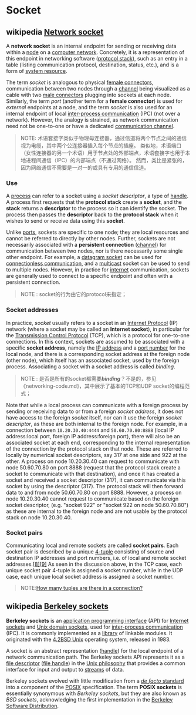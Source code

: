 # Socket



## wikipedia [Network socket](https://en.wikipedia.org/wiki/Network_socket)

A **network socket** is an internal endpoint for sending or receiving data within a [node](https://en.wikipedia.org/wiki/Node_(networking)) on a [computer network](https://en.wikipedia.org/wiki/Computer_network). Concretely, it is a representation of this endpoint in networking software ([protocol stack](https://en.wikipedia.org/wiki/Protocol_stack)), such as an entry in a table (listing communication protocol, destination, status, etc.), and is a form of [system resource](https://en.wikipedia.org/wiki/System_resource).

The term *socket* is analogous to physical [female connectors](https://en.wikipedia.org/wiki/Female_connector), communication between two nodes through a [channel](https://en.wikipedia.org/wiki/Channel_(communications)) being visualized as a cable with two [male connectors](https://en.wikipedia.org/wiki/Male_connector) plugging into sockets at each node. Similarly, the term *port* (another term for a **female connector**) is used for *external* endpoints at a node, and the term *socket* is also used for an internal endpoint of local [inter-process communication](https://en.wikipedia.org/wiki/Inter-process_communication) (IPC) (not over a network). However, the analogy is strained, as network communication need not be one-to-one or have a dedicated [communication channel](https://en.wikipedia.org/wiki/Communication_channel).

> NOTE: 术语套接字类似于物理母连接器，通过信道将两个节点之间的通信视为电缆，其中两个公连接器插入每个节点的插座。 类似地，术语端口（女性连接器的另一个术语）用于节点处的外部端点，术语套接字也用于本地进程间通信（IPC）的内部端点（不通过网络）。 然而，类比是紧张的，因为网络通信不需要是一对一的或具有专用的通信信道。

### Use

A [process](https://en.wikipedia.org/wiki/Process_(computing)) can refer to a socket using a *socket descriptor*, a type of [handle](https://en.wikipedia.org/wiki/Handle_(computing)). A process first requests that the **protocol stack** create a **socket**, and the **stack** returns a **descriptor** to the process so it can identify the socket. The process then passes the **descriptor** back to the **protocol stack** when it wishes to send or receive data using this **socket**.

Unlike [ports](https://en.wikipedia.org/wiki/Port_(computer_networking)), sockets are specific to one node; they are local resources and cannot be referred to directly by other nodes. Further, sockets are not necessarily associated with a **persistent connection** ([channel](https://en.wikipedia.org/wiki/Channel_(communications))) for communication between two nodes, nor is there necessarily some single other endpoint. For example, a [datagram socket](https://en.wikipedia.org/wiki/Datagram_socket) can be used for [connectionless communication](https://en.wikipedia.org/wiki/Connectionless_communication), and a [multicast](https://en.wikipedia.org/wiki/Multicast) socket can be used to send to multiple nodes. However, in practice for [internet](https://en.wikipedia.org/wiki/Internet) communication, sockets are generally used to connect to a specific endpoint and often with a persistent connection.

> NOTE : socket的行为由它的protocol来指定；

### Socket addresses

In practice, *socket* usually refers to a socket in an [Internet Protocol](https://en.wikipedia.org/wiki/Internet_Protocol) (IP) network (where a socket may be called an **Internet socket**), in particular for the [Transmission Control Protocol](https://en.wikipedia.org/wiki/Transmission_Control_Protocol) (TCP), which is a protocol for one-to-one connections. In this context, sockets are assumed to be associated with a specific **socket address**, namely the [IP address](https://en.wikipedia.org/wiki/IP_address) and a [port number](https://en.wikipedia.org/wiki/Port_number) for the local node, and there is a corresponding socket address at the foreign node (other node), which itself has an associated socket, used by the foreign process. Associating a socket with a socket address is called *binding*.

> NOTE : 是否是所有的socket都需要***binding***？不是的，参见《networking-code.md》，其中展示了基本的TCP和UDP socket的编程范式；

Note that while a local process can communicate with a foreign process by sending or receiving data to or from a foreign *socket address*, it does not have access to the foreign *socket* itself, nor can it use the foreign *socket descriptor*, as these are both internal to the foreign node. For example, in a connection between `10.20.30.40:4444` and `50.60.70.80:8888` (local IP address:local port, foreign IP address:foreign port), there will also be an associated socket at each end, corresponding to the internal representation of the connection by the protocol stack on that node. These are referred to locally by numerical socket descriptors, say 317 at one side and 922 at the other. A process on node 10.20.30.40 can request to communicate with node 50.60.70.80 on port 8888 (request that the protocol stack create a socket to communicate with that destination), and once it has created a socket and received a socket descriptor (317), it can communicate via this socket by using the descriptor (317). The protocol stack will then forward data to and from node 50.60.70.80 on port 8888. However, a process on node 10.20.30.40 cannot request to communicate based on the foreign socket descriptor, (e.g. "socket 922" or "socket 922 on node 50.60.70.80") as these are internal to the foreign node and are not usable by the protocol stack on node 10.20.30.40.





### Socket pairs

Communicating local and remote sockets are called **socket pairs**. Each socket pair is described by a unique [4-tuple](https://en.wikipedia.org/wiki/4-tuple) consisting of source and destination IP addresses and port numbers, i.e. of local and remote socket addresses.[[8\]](https://en.wikipedia.org/wiki/Network_socket#cite_note-8)[[9\]](https://en.wikipedia.org/wiki/Network_socket#cite_note-9) As seen in the discussion above, in the TCP case, each unique socket pair 4-tuple is assigned a socket number, while in the UDP case, each unique local socket address is assigned a socket number.

> NOTE:[How many tuples are there in a connection?](https://stackoverflow.com/questions/15761436/how-many-tuples-are-there-in-a-connection)

## wikipedia [Berkeley sockets](https://en.wikipedia.org/wiki/Berkeley_sockets#Client-server_example_using_TCP)

**Berkeley sockets** is an [application programming interface](https://en.wikipedia.org/wiki/Application_programming_interface) (API) for [Internet sockets](https://en.wikipedia.org/wiki/Internet_socket) and [Unix domain sockets](https://en.wikipedia.org/wiki/Unix_domain_socket), used for [inter-process communication](https://en.wikipedia.org/wiki/Inter-process_communication) (IPC). It is commonly implemented as a [library](https://en.wikipedia.org/wiki/Library_(computing)) of linkable modules. It originated with the [4.2BSD Unix](https://en.wikipedia.org/wiki/History_of_the_Berkeley_Software_Distribution#4.2BSD) operating system, released in 1983.

A socket is an abstract representation ([handle](https://en.wikipedia.org/wiki/Handle_(computing))) for the local endpoint of a network communication path. The Berkeley sockets API represents it as a [file descriptor](https://en.wikipedia.org/wiki/File_descriptor) ([file handle](https://en.wikipedia.org/wiki/File_handle)) in the [Unix philosophy](https://en.wikipedia.org/wiki/Unix_philosophy) that provides a common interface for input and output to [streams](https://en.wikipedia.org/wiki/Standard_streams) of data.

Berkeley sockets evolved with little modification from a [*de facto* standard](https://en.wikipedia.org/wiki/De_facto_standard) into a component of the [POSIX](https://en.wikipedia.org/wiki/POSIX) specification. The term **POSIX sockets** is essentially synonymous with *Berkeley sockets*, but they are also known as *BSD sockets*, acknowledging the first implementation in the [Berkeley Software Distribution](https://en.wikipedia.org/wiki/Berkeley_Software_Distribution).

